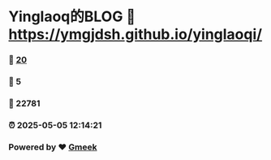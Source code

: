 # Yinglaoq的BLOG :link: https://ymgjdsh.github.io/yinglaoqi/ 
### :page_facing_up: [20](https://ymgjdsh.github.io/yinglaoqi//tag.html) 
### :speech_balloon: 5 
### :hibiscus: 22781 
### :alarm_clock: 2025-05-05 12:14:21 
### Powered by :heart: [Gmeek](https://github.com/Meekdai/Gmeek)
